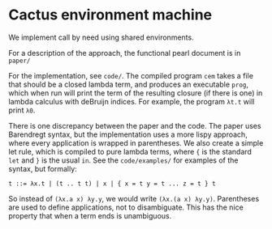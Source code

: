 # Cactus environment machine

We implement call by need using shared environments. 

For a description of the approach, the functional pearl document is in `paper/`

For the implementation, see `code/`. The compiled program `cem` takes a file that
should be a closed lambda term, and produces an executable `prog`, which when
run will print the term of the resulting closure (if there is one) in lambda
calculus with deBruijn indices. For example, the program `λt.t` will print `λ0`.

There is one discrepancy between the paper and the code. The paper uses
Barendregt syntax, but the implementation uses a more lispy approach, where
every application is wrapped in parentheses. We also create a simple let rule,
which is compiled to pure lambda terms, where `{` is the standard `let` and `}`
is the usual `in`. See the `code/examples/` for examples of the syntax, but
formally:

    t ::= λx.t | (t .. t t) | x | { x = t y = t ... z = t } t

So instead of `(λx.a x) λy.y`, we would write `(λx.(a x) λy.y)`. Parentheses are
used to define applications, not to disambiguate. This has the nice property
that when a term ends is unambiguous.



